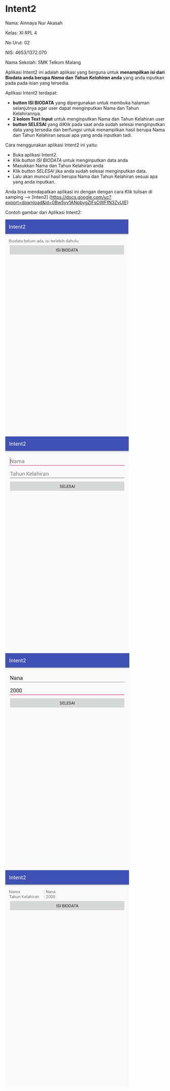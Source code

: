 # Intent2
Nama: Ainnaya Nur Akasah

Kelas: XI RPL 4

No Urut: 02

NIS: 4653/1372.070

Nama Sekolah: SMK Telkom Malang

Aplikasi Intent2 ini adalah aplikasi yang berguna untuk **menampilkan isi dari Biodata anda berupa *Nama* dan *Tahun Kelahiran* anda**
yang anda inputkan pada pada isian yang tersedia.

Aplikasi Intent2 terdapat:
  - **button ISI BIODATA** yang dipergunakan untuk membuka halaman selanjutnya agar user dapat
menginputkan Nama dan Tahun Kelahirannya.
  - **2 kolom Text Input** untuk menginputkan Nama dan Tahun Kelahiran user
  - **button SELESAI** yang diKlik pada saat anda sudah selesai menginputkan data yang tersedia dan berfungsi untuk menampilkan hasil berupa Nama dan Tahun Kelahiran sesuai apa yang anda inputkan tadi.

Cara menggunakan aplikasi Intent2 ini yaitu:
  - Buka aplikasi Intent2.
  - Klik *button ISI BIODATA* untuk menginputkan data anda
  - Masukkan Nama dan Tahun Kelahiran anda
  - Klik *button SELESAI* jika anda sudah selesai menginputkan data.
  - Lalu akan muncul hasil berupa Nama dan Tahun Kelahiran sesuai apa yang anda inputkan.
  
Anda bisa mendapatkan aplikasi ini dengan dengan cara Klik tulisan di samping --> [Inten2] (https://docs.google.com/uc?export=download&id=0Bw5yv1ANpbygZlFsOWFfN3ZvUlE)
  
Contoh gambar dari Aplikasi Intent2:

![Image of Intent2-1](https://github.com/Ainnaya/Intent2/blob/332859d4626ed0e6c33d5ba8c2a413cdb733384a/Intent2%20-%201.PNG)
![Image of Intent2-2](https://github.com/Ainnaya/Intent2/blob/332859d4626ed0e6c33d5ba8c2a413cdb733384a/Intent2%20-%202.PNG)
![Image of Intent2-3](https://github.com/Ainnaya/Intent2/blob/332859d4626ed0e6c33d5ba8c2a413cdb733384a/Intent2%20-%203.PNG)
![Image of Intent2-4](https://github.com/Ainnaya/Intent2/blob/332859d4626ed0e6c33d5ba8c2a413cdb733384a/Intent2%20-%204.PNG)
